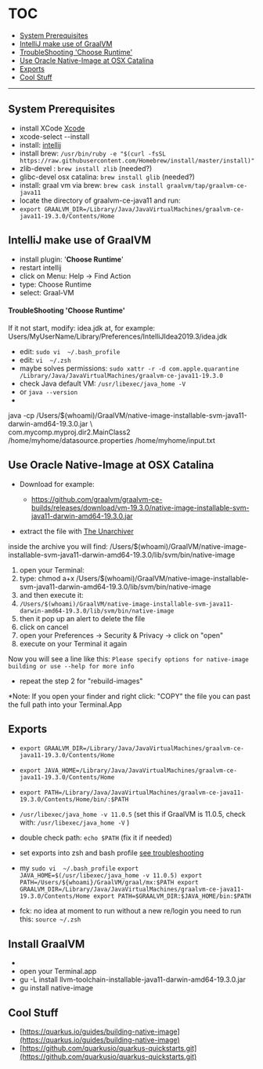 # TOC

* [System Prerequisites](#system-prerequisites)
* [IntelliJ make use of GraalVM](#intellij-make-use-of-graalvm)
* [TroubleShooting 'Choose Runtime'](#troubleshooting-choose-runtime)
* [Use Oracle Native-Image at OSX Catalina](#use-oracle-native-image-at-osx-catalina)
* [Exports](#exports)
* [Cool Stuff](#cool-stuff)

____


## System Prerequisites
* install XCode [Xcode](https://apps.apple.com/de/app/xcode/id497799835?mt=12)
* xcode-select --install
* install: [intellij](https://www.jetbrains.com/de-de/idea/download/#section=mac)
* install brew: `/usr/bin/ruby -e "$(curl -fsSL https://raw.githubusercontent.com/Homebrew/install/master/install)"`
* zlib-devel : `brew install zlib` (needed?)
* glibc-devel osx catalina: `brew install glib` (needed?)
* install: graal vm via brew: `brew cask install graalvm/tap/graalvm-ce-java11`
* locate the directory of graalvm-ce-java11 and run:
* `export GRAALVM_DIR=/Library/Java/JavaVirtualMachines/graalvm-ce-java11-19.3.0/Contents/Home`

## IntelliJ make use of GraalVM

* install plugin: '**Choose Runtime**'
* restart intellij
* click on Menu: Help -> Find Action
* type: Choose Runtime
* select: Graal-VM

#### TroubleShooting 'Choose Runtime'
If it not start, modify: idea.jdk at, for example: Users/MyUserName/Library/Preferences/IntelliJIdea2019.3/idea.jdk
* edit: `sudo vi  ~/.bash_profile`
* edit: `vi  ~/.zsh`
* maybe solves permissions: `sudo xattr -r -d com.apple.quarantine /Library/Java/JavaVirtualMachines/graalvm-ce-java11-19.3.0`
* check Java default VM: `/usr/libexec/java_home -V`
* or `java --version`
* 


java -cp /Users/$(whoami)/GraalVM/native-image-installable-svm-java11-darwin-amd64-19.3.0.jar \  
  com.mycomp.myproj.dir2.MainClass2 /home/myhome/datasource.properties /home/myhome/input.txt

## Use Oracle Native-Image at OSX Catalina

* Download for example:
  * https://github.com/graalvm/graalvm-ce-builds/releases/download/vm-19.3.0/native-image-installable-svm-java11-darwin-amd64-19.3.0.jar

* extract the file with [The Unarchiver](https://apps.apple.com/de/app/the-unarchiver/id425424353?mt=12)

inside the archive you will find:
/Users/$(whoami)/GraalVM/native-image-installable-svm-java11-darwin-amd64-19.3.0/lib/svm/bin/native-image

1. open your Terminal:
2. type: chmod a+x /Users/$(whoami)/GraalVM/native-image-installable-svm-java11-darwin-amd64-19.3.0/lib/svm/bin/native-image
3. and then execute it:
4. `/Users/$(whoami)/GraalVM/native-image-installable-svm-java11-darwin-amd64-19.3.0/lib/svm/bin/native-image`
5. then it pop up an alert to delete the file
6. click on cancel
7. open your Preferences -> Security & Privacy -> click on "open"
8. execute on your Terminal it again

Now you will see a line like this:
`Please specify options for native-image building or use --help for more info`

* repeat the step 2 for "rebuild-images"

*Note: If you open your finder and right click: "COPY" the file you can past the full path into your Terminal.App

## Exports
* `export GRAALVM_DIR=/Library/Java/JavaVirtualMachines/graalvm-ce-java11-19.3.0/Contents/Home`
* `export JAVA_HOME=/Library/Java/JavaVirtualMachines/graalvm-ce-java11-19.3.0/Contents/Home`
* `export PATH=/Library/Java/JavaVirtualMachines/graalvm-ce-java11-19.3.0/Contents/Home/bin/:$PATH`
* `/usr/libexec/java_home -v 11.0.5` (set this if GraalVM is 11.0.5, check with: `/usr/libexec/java_home -V` )
* double check path: `echo $PATH` (fix it if needed)
* set exports into zsh and bash profile [see troubleshooting](#troubleshooting-choose-runtime)

* my `sudo vi  ~/.bash_profile`
``export JAVA_HOME=$(/usr/libexec/java_home -v 11.0.5)
export PATH=/Users/${whoami}/GraalVM/graal/mx:$PATH
export GRAALVM_DIR=/Library/Java/JavaVirtualMachines/graalvm-ce-java11-19.3.0/Contents/Home
export PATH=$GRAALVM_DIR:$JAVA_HOME/bin:$PATH``

* fck: no idea at moment to run without a new re/login you need to run this: `source ~/.zsh`

## Install GraalVM

* []()
* open your Terminal.app
* gu -L install llvm-toolchain-installable-java11-darwin-amd64-19.3.0.jar
* gu install native-image

## Cool Stuff
* [https://quarkus.io/guides/building-native-image](https://quarkus.io/guides/building-native-image)
* [https://github.com/quarkusio/quarkus-quickstarts.git](https://github.com/quarkusio/quarkus-quickstarts.git)



